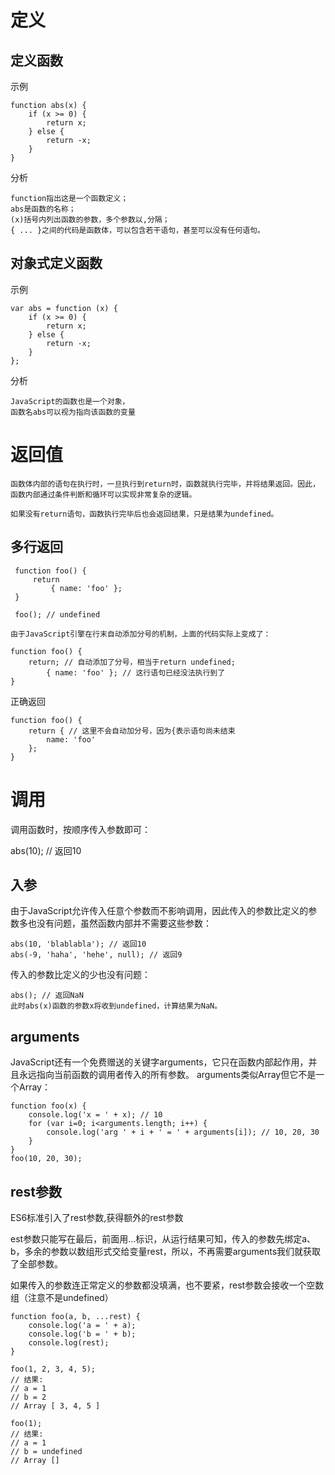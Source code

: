 

# 定义

## 定义函数

示例

    function abs(x) {
        if (x >= 0) {
            return x;
        } else {
            return -x;
        }
    }

分析

    function指出这是一个函数定义；
    abs是函数的名称；
    (x)括号内列出函数的参数，多个参数以,分隔；
    { ... }之间的代码是函数体，可以包含若干语句，甚至可以没有任何语句。


## 对象式定义函数

示例

    var abs = function (x) {
        if (x >= 0) {
            return x;
        } else {
            return -x;
        }
    };

分析

    JavaScript的函数也是一个对象，
    函数名abs可以视为指向该函数的变量




    
# 返回值
    
    函数体内部的语句在执行时，一旦执行到return时，函数就执行完毕，并将结果返回。因此，函数内部通过条件判断和循环可以实现非常复杂的逻辑。
    
    如果没有return语句，函数执行完毕后也会返回结果，只是结果为undefined。

## 多行返回
 
     function foo() {
         return
             { name: 'foo' };
     }
     
     foo(); // undefined   

    由于JavaScript引擎在行末自动添加分号的机制，上面的代码实际上变成了：
    
    function foo() {
        return; // 自动添加了分号，相当于return undefined;
            { name: 'foo' }; // 这行语句已经没法执行到了
    }


正确返回

    function foo() {
        return { // 这里不会自动加分号，因为{表示语句尚未结束
            name: 'foo'
        };
    }    

# 调用

调用函数时，按顺序传入参数即可：

abs(10); // 返回10

## 入参

由于JavaScript允许传入任意个参数而不影响调用，因此传入的参数比定义的参数多也没有问题，虽然函数内部并不需要这些参数：
    
    abs(10, 'blablabla'); // 返回10
    abs(-9, 'haha', 'hehe', null); // 返回9


传入的参数比定义的少也没有问题：

    abs(); // 返回NaN
    此时abs(x)函数的参数x将收到undefined，计算结果为NaN。



## arguments

   JavaScript还有一个免费赠送的关键字arguments，它只在函数内部起作用，并且永远指向当前函数的调用者传入的所有参数。
   arguments类似Array但它不是一个Array：


    function foo(x) {
        console.log('x = ' + x); // 10
        for (var i=0; i<arguments.length; i++) {
            console.log('arg ' + i + ' = ' + arguments[i]); // 10, 20, 30
        }
    }
    foo(10, 20, 30);


## rest参数

ES6标准引入了rest参数,获得额外的rest参数

est参数只能写在最后，前面用...标识，从运行结果可知，传入的参数先绑定a、b，多余的参数以数组形式交给变量rest，所以，不再需要arguments我们就获取了全部参数。

如果传入的参数连正常定义的参数都没填满，也不要紧，rest参数会接收一个空数组（注意不是undefined）



    function foo(a, b, ...rest) {
        console.log('a = ' + a);
        console.log('b = ' + b);
        console.log(rest);
    }
    
    foo(1, 2, 3, 4, 5);
    // 结果:
    // a = 1
    // b = 2
    // Array [ 3, 4, 5 ]
    
    foo(1);
    // 结果:
    // a = 1
    // b = undefined
    // Array []